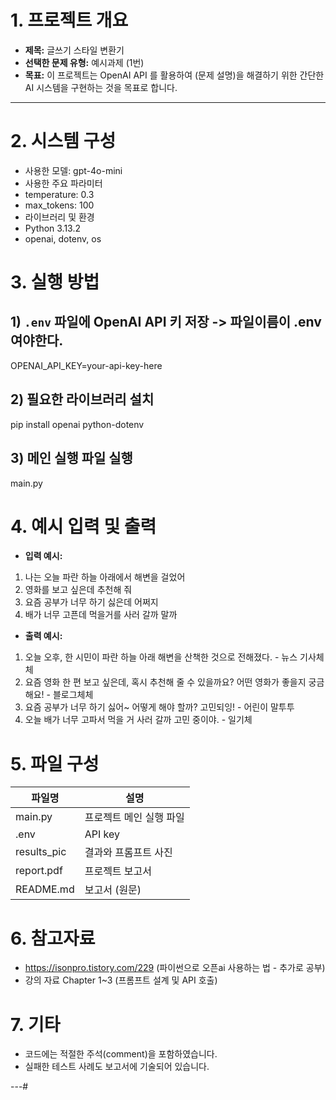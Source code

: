 # 1. 프로젝트 개요
- **제목:** 글쓰기 스타일 변환기
- **선택한 문제 유형:** 예시과제 (1번)
- **목표:** 이 프로젝트는 OpenAI API 를 활용하여 (문제 설명)을 해결하기 위한 간단한 AI 
시스템을 구현하는 것을 목표로 합니다.

---

# 2. 시스템 구성
- 사용한 모델: gpt-4o-mini
- 사용한 주요 파라미터
 - temperature: 0.3
 - max_tokens: 100
- 라이브러리 및 환경
 - Python 3.13.2
 - openai, dotenv, os

# 3. 실행 방법
## 1) `.env` 파일에 OpenAI API 키 저장 -> 파일이름이 .env여야한다.
 OPENAI_API_KEY=your-api-key-here
## 2) 필요한 라이브러리 설치
 pip install openai python-dotenv
## 3) 메인 실행 파일 실행
 main.py

# 4. 예시 입력 및 출력
- **입력 예시:**
 1. 나는 오늘 파란 하늘 아래에서 해변을 걸었어
 2. 영화를 보고 싶은데 추천해 줘
 3. 요즘 공부가 너무 하기 싫은데 어쩌지
 4. 배가 너무 고픈데 먹을거를 사러 갈까 말까

- **출력 예시:**
 1. 오늘 오후, 한 시민이 파란 하늘 아래 해변을 산책한 것으로 전해졌다. - 뉴스 기사체체
 2. 요즘 영화 한 편 보고 싶은데, 혹시 추천해 줄 수 있을까요? 어떤 영화가 좋을지 궁금해요! - 블로그체체
 3. 요즘 공부가 너무 하기 싫어~ 어떻게 해야 할까? 고민되잉! - 어린이 말투투
 4. 오늘 배가 너무 고파서 먹을 거 사러 갈까 고민 중이야. - 일기체
 

# 5. 파일 구성
| 파일명 | 설명 |
|--------|------|
| main.py | 프로젝트 메인 실행 파일 |
| .env | API key |
| results_pic | 결과와 프롬프트 사진 |
| report.pdf | 프로젝트 보고서 |
| README.md | 보고서 (원문) |

# 6. 참고자료
- https://isonpro.tistory.com/229 (파이썬으로 오픈ai 사용하는 법 - 추가로 공부)
- 강의 자료 Chapter 1~3 (프롬프트 설계 및 API 호출)

# 7. 기타
- 코드에는 적절한 주석(comment)을 포함하였습니다.
- 실패한 테스트 사례도 보고서에 기술되어 있습니다.

---#